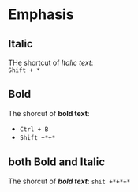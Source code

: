 # Emphasis

## Italic

THe shortcut of *Italic text*:  
`Shift + *`

## Bold

The shorcut of **bold text**:

- `Ctrl + B`
- `Shift +*+*`

## both Bold and Italic

The shorcut of ***bold text***:
`shit +*+*+*`

